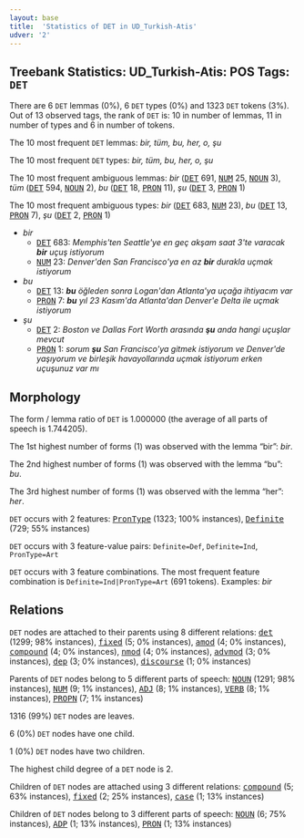```yaml
---
layout: base
title:  'Statistics of DET in UD_Turkish-Atis'
udver: '2'
---
```


## Treebank Statistics: UD_Turkish-Atis: POS Tags: `DET`

There are 6 `DET` lemmas (0%), 6 `DET` types (0%) and 1323 `DET` tokens (3%).
Out of 13 observed tags, the rank of `DET` is: 10 in number of lemmas, 11 in number of types and 6 in number of tokens.

The 10 most frequent `DET` lemmas: <em>bir, tüm, bu, her, o, şu</em>

The 10 most frequent `DET` types:  <em>bir, tüm, bu, her, o, şu</em>

The 10 most frequent ambiguous lemmas: <em>bir</em> (<tt><a href="tr_atis-pos-DET.html">DET</a></tt> 691, <tt><a href="tr_atis-pos-NUM.html">NUM</a></tt> 25, <tt><a href="tr_atis-pos-NOUN.html">NOUN</a></tt> 3), <em>tüm</em> (<tt><a href="tr_atis-pos-DET.html">DET</a></tt> 594, <tt><a href="tr_atis-pos-NOUN.html">NOUN</a></tt> 2), <em>bu</em> (<tt><a href="tr_atis-pos-DET.html">DET</a></tt> 18, <tt><a href="tr_atis-pos-PRON.html">PRON</a></tt> 11), <em>şu</em> (<tt><a href="tr_atis-pos-DET.html">DET</a></tt> 3, <tt><a href="tr_atis-pos-PRON.html">PRON</a></tt> 1)

The 10 most frequent ambiguous types:  <em>bir</em> (<tt><a href="tr_atis-pos-DET.html">DET</a></tt> 683, <tt><a href="tr_atis-pos-NUM.html">NUM</a></tt> 23), <em>bu</em> (<tt><a href="tr_atis-pos-DET.html">DET</a></tt> 13, <tt><a href="tr_atis-pos-PRON.html">PRON</a></tt> 7), <em>şu</em> (<tt><a href="tr_atis-pos-DET.html">DET</a></tt> 2, <tt><a href="tr_atis-pos-PRON.html">PRON</a></tt> 1)


* <em>bir</em>
  * <tt><a href="tr_atis-pos-DET.html">DET</a></tt> 683: <em>Memphis'ten Seattle'ye en geç akşam saat 3'te varacak <b>bir</b> uçuş istiyorum</em>
  * <tt><a href="tr_atis-pos-NUM.html">NUM</a></tt> 23: <em>Denver'den San Francisco'ya en az <b>bir</b> durakla uçmak istiyorum</em>
* <em>bu</em>
  * <tt><a href="tr_atis-pos-DET.html">DET</a></tt> 13: <em><b>bu</b> öğleden sonra Logan'dan Atlanta'ya uçağa ihtiyacım var</em>
  * <tt><a href="tr_atis-pos-PRON.html">PRON</a></tt> 7: <em><b>bu</b> yıl 23 Kasım'da Atlanta'dan Denver'e Delta ile uçmak istiyorum</em>
* <em>şu</em>
  * <tt><a href="tr_atis-pos-DET.html">DET</a></tt> 2: <em>Boston ve Dallas Fort Worth arasında <b>şu</b> anda hangi uçuşlar mevcut</em>
  * <tt><a href="tr_atis-pos-PRON.html">PRON</a></tt> 1: <em>sorum <b>şu</b> San Francisco'ya gitmek istiyorum ve Denver'de yaşıyorum ve birleşik havayollarında uçmak istiyorum erken uçuşunuz var mı</em>

## Morphology

The form / lemma ratio of `DET` is 1.000000 (the average of all parts of speech is 1.744205).

The 1st highest number of forms (1) was observed with the lemma “bir”: <em>bir</em>.

The 2nd highest number of forms (1) was observed with the lemma “bu”: <em>bu</em>.

The 3rd highest number of forms (1) was observed with the lemma “her”: <em>her</em>.

`DET` occurs with 2 features: <tt><a href="tr_atis-feat-PronType.html">PronType</a></tt> (1323; 100% instances), <tt><a href="tr_atis-feat-Definite.html">Definite</a></tt> (729; 55% instances)

`DET` occurs with 3 feature-value pairs: `Definite=Def`, `Definite=Ind`, `PronType=Art`

`DET` occurs with 3 feature combinations.
The most frequent feature combination is `Definite=Ind|PronType=Art` (691 tokens).
Examples: <em>bir</em>


## Relations

`DET` nodes are attached to their parents using 8 different relations: <tt><a href="tr_atis-dep-det.html">det</a></tt> (1299; 98% instances), <tt><a href="tr_atis-dep-fixed.html">fixed</a></tt> (5; 0% instances), <tt><a href="tr_atis-dep-amod.html">amod</a></tt> (4; 0% instances), <tt><a href="tr_atis-dep-compound.html">compound</a></tt> (4; 0% instances), <tt><a href="tr_atis-dep-nmod.html">nmod</a></tt> (4; 0% instances), <tt><a href="tr_atis-dep-advmod.html">advmod</a></tt> (3; 0% instances), <tt><a href="tr_atis-dep-dep.html">dep</a></tt> (3; 0% instances), <tt><a href="tr_atis-dep-discourse.html">discourse</a></tt> (1; 0% instances)

Parents of `DET` nodes belong to 5 different parts of speech: <tt><a href="tr_atis-pos-NOUN.html">NOUN</a></tt> (1291; 98% instances), <tt><a href="tr_atis-pos-NUM.html">NUM</a></tt> (9; 1% instances), <tt><a href="tr_atis-pos-ADJ.html">ADJ</a></tt> (8; 1% instances), <tt><a href="tr_atis-pos-VERB.html">VERB</a></tt> (8; 1% instances), <tt><a href="tr_atis-pos-PROPN.html">PROPN</a></tt> (7; 1% instances)

1316 (99%) `DET` nodes are leaves.

6 (0%) `DET` nodes have one child.

1 (0%) `DET` nodes have two children.

The highest child degree of a `DET` node is 2.

Children of `DET` nodes are attached using 3 different relations: <tt><a href="tr_atis-dep-compound.html">compound</a></tt> (5; 63% instances), <tt><a href="tr_atis-dep-fixed.html">fixed</a></tt> (2; 25% instances), <tt><a href="tr_atis-dep-case.html">case</a></tt> (1; 13% instances)

Children of `DET` nodes belong to 3 different parts of speech: <tt><a href="tr_atis-pos-NOUN.html">NOUN</a></tt> (6; 75% instances), <tt><a href="tr_atis-pos-ADP.html">ADP</a></tt> (1; 13% instances), <tt><a href="tr_atis-pos-PRON.html">PRON</a></tt> (1; 13% instances)


